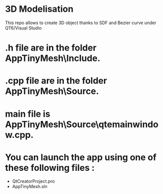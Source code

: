 # 3D Modelisation
 This repo allows to create 3D object thanks to SDF and Bezier curve under QT6/Visual Studio


# .h file are in the folder AppTinyMesh\Include.

# .cpp file are in the folder AppTinyMesh\Source.

# main file is AppTinyMesh\Source\qtemainwindow.cpp.

# You can launch the app using one of these following files : 
- QtCreatorProject.pro
- AppTinyMesh.sln

